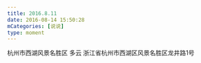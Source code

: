 ```yaml
---
title: 2016.8.11
date: 2016-08-14 15:50:28
mCategories: [说说]
type: moment
---
```


<div id="pics-20160814155028"></div>

<script src="/lib/moment/pics.js"></script>
<script>
var data = [
    {"link": "2016-08-14_000001.jpeg", "type": "shuoshuo"},
    {"link": "2016-08-14_000003.jpeg", "type": "shuoshuo"}
];
picsRender(data, "pics-20160814155028");
</script>

杭州市西湖风景名胜区 多云
浙江省杭州市西湖区风景名胜区龙井路1号
